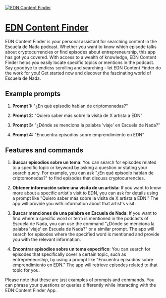 [![EDN Content Finder](https://files.oaiusercontent.com/file-nAJCK7gj8sbf59qfZCoPjAZq?se=2123-10-18T11%3A46%3A16Z&sp=r&sv=2021-08-06&sr=b&rscc=max-age%3D31536000%2C%20immutable&rscd=attachment%3B%20filename%3Dd837a58b-241a-4e6c-8712-92595989d42d.png&sig=8WH6buaStGP0beZcXYgrKuA/mvtiP9olChlsjRFR1Sk%3D)](https://chat.openai.com/g/g-tmDTBBGhU-edn-content-finder)

# [EDN Content Finder](https://chat.openai.com/g/g-tmDTBBGhU-edn-content-finder)

EDN Content Finder is your personal assistant for searching content in the Escuela de Nada podcast. Whether you want to know which episode talks about cryptocurrencies or find episodes about entrepreneurship, this app has got you covered. With access to a wealth of knowledge, EDN Content Finder helps you easily locate specific topics or mentions in the podcast. Say goodbye to endless scrolling and searching - let EDN Content Finder do the work for you! Get started now and discover the fascinating world of Escuela de Nada.

## Example prompts

1. **Prompt 1:** "¿En qué episodio hablan de criptomonedas?"

2. **Prompt 2:** "Quiero saber más sobre la visita de X artista a EDN"

3. **Prompt 3:** "¿Dónde se menciona la palabra 'viaje' en Escuela de Nada?"

4. **Prompt 4:** "Encuentra episodios sobre emprendimiento en EDN"


## Features and commands

1. **Buscar episodios sobre un tema**: You can search for episodes related to a specific topic or keyword by asking a question or stating your search query. For example, you can ask "¿En qué episodio hablan de criptomonedas?" to find episodes that discuss cryptocurrencies.

2. **Obtener información sobre una visita de un artista**: If you want to know more about a specific artist's visit to EDN, you can ask for details using a prompt like "Quiero saber más sobre la visita de X artista a EDN." The app will provide you with information about that artist's visit.

3. **Buscar menciones de una palabra en Escuela de Nada**: If you want to find where a specific word or term is mentioned in the podcasts of Escuela de Nada, you can use the command "¿Dónde se menciona la palabra 'viaje' en Escuela de Nada?" or a similar prompt. The app will search for episodes where the specified word is mentioned and provide you with the relevant information.

4. **Encontrar episodios sobre un tema específico**: You can search for episodes that specifically cover a certain topic, such as entrepreneurship, by using a prompt like "Encuentra episodios sobre emprendimiento en EDN." The app will retrieve episodes related to that topic for you.

Please note that these are just examples of prompts and commands. You can phrase your questions or queries differently while interacting with the EDN Content Finder App.
